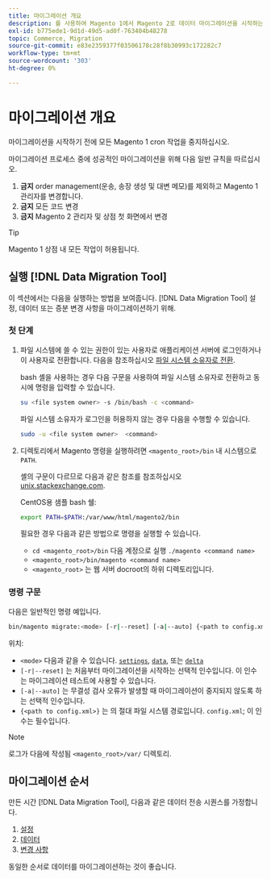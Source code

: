 ```yaml
---
title: 마이그레이션 개요
description: 를 사용하여 Magento 1에서 Magento 2로 데이터 마이그레이션을 시작하는 방법에 대해 알아봅니다. [!DNL Data Migration Tool].
exl-id: b775ede1-9d1d-49d5-ad0f-763404b48278
topic: Commerce, Migration
source-git-commit: e83e2359377f03506178c28f8b30993c172282c7
workflow-type: tm+mt
source-wordcount: '303'
ht-degree: 0%

---
```


# 마이그레이션 개요

마이그레이션을 시작하기 전에 모든 Magento 1 cron 작업을 중지하십시오.

마이그레이션 프로세스 중에 성공적인 마이그레이션을 위해 다음 일반 규칙을 따르십시오.

1. **금지** order management(운송, 송장 생성 및 대변 메모)를 제외하고 Magento 1 관리자를 변경합니다.
1. **금지** 모든 코드 변경
1. **금지** Magento 2 관리자 및 상점 첫 화면에서 변경

>[!TIP]
>
>Magento 1 상점 내 모든 작업이 허용됩니다.

## 실행 [!DNL Data Migration Tool]

이 섹션에서는 다음을 실행하는 방법을 보여줍니다. [!DNL Data Migration Tool] 설정, 데이터 또는 증분 변경 사항을 마이그레이션하기 위해.

### 첫 단계

1. 파일 시스템에 쓸 수 있는 권한이 있는 사용자로 애플리케이션 서버에 로그인하거나 이 사용자로 전환합니다. 다음을 참조하십시오 [파일 시스템 소유자로 전환](../../../installation/prerequisites/file-system/overview.md).

   bash 셸을 사용하는 경우 다음 구문을 사용하여 파일 시스템 소유자로 전환하고 동시에 명령을 입력할 수 있습니다.

   ```bash
   su <file system owner> -s /bin/bash -c <command>
   ```

   파일 시스템 소유자가 로그인을 허용하지 않는 경우 다음을 수행할 수 있습니다.

   ```bash
   sudo -u <file system owner>  <command>
   ```

1. 디렉토리에서 Magento 명령을 실행하려면 `<magento_root>/bin` 내 시스템으로 `PATH`.

   셸의 구문이 다르므로 다음과 같은 참조를 참조하십시오 [unix.stackexchange.com](https://unix.stackexchange.com/questions/117467/how-to-permanently-set-environmental-variables).

   CentOS용 샘플 bash 쉘:

   ```bash
   export PATH=$PATH:/var/www/html/magento2/bin
   ```

   필요한 경우 다음과 같은 방법으로 명령을 실행할 수 있습니다.

   - `cd <magento_root>/bin` 다음 계정으로 실행 `./magento <command name>`
   - `<magento_root>/bin/magento <command name>`
   - `<magento_root>` 는 웹 서버 docroot의 하위 디렉토리입니다.

### 명령 구문

다음은 일반적인 명령 예입니다.

```bash
bin/magento migrate:<mode> [-r|--reset] [-a|--auto] {<path to config.xml>}
```

위치:

- `<mode>` 다음과 같을 수 있습니다. [`settings`](settings.md), [`data`](data.md), 또는 [`delta`](delta.md)
- `[-r|--reset]` 는 처음부터 마이그레이션을 시작하는 선택적 인수입니다. 이 인수는 마이그레이션 테스트에 사용할 수 있습니다.
- `[-a|--auto]` 는 무결성 검사 오류가 발생할 때 마이그레이션이 중지되지 않도록 하는 선택적 인수입니다.
- `{<path to config.xml>}` 는 의 절대 파일 시스템 경로입니다. `config.xml`; 이 인수는 필수입니다.

>[!NOTE]
>
>로그가 다음에 작성됨 `<magento_root>/var/` 디렉토리.


## 마이그레이션 순서

만든 시간 [!DNL Data Migration Tool], 다음과 같은 데이터 전송 시퀀스를 가정합니다.

1. [설정](settings.md)
1. [데이터](data.md)
1. [변경 사항](delta.md)

동일한 순서로 데이터를 마이그레이션하는 것이 좋습니다.
